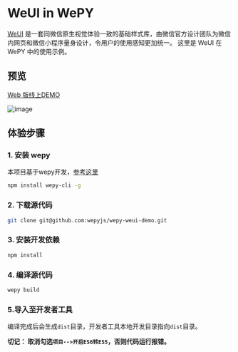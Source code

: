 # WeUI in WePY

[WeUI](https://github.com/weui/weui-wxss) 是一套同微信原生视觉体验一致的基础样式库，由微信官方设计团队为微信内网页和微信小程序量身设计，令用户的使用感知更加统一。
这里是 WeUI 在 WePY 中的使用示例。

## 预览

[Web 版线上DEMO](https://www.madcoder.cn/demos/wepy-weui-demo/index.html)

![image](https://cloud.githubusercontent.com/assets/2182004/26298989/c0ae78b2-3f0b-11e7-8979-e37884a86a43.png)

## 体验步骤

### 1. 安装 wepy
本项目基于wepy开发，[参考这里](https://github.com/wepyjs/wepy)
```bash
npm install wepy-cli -g
```

### 2. 下载源代码
```bash
git clone git@github.com:wepyjs/wepy-weui-demo.git
```

### 3. 安装开发依赖
```bash
npm install
```

### 4. 编译源代码
```bash
wepy build
```

### 5.导入至开发者工具

编译完成后会生成`dist`目录，开发者工具本地开发目录指向`dist`目录。

**切记： 取消勾选`项目-->开启ES6转ES5`，否则代码运行报错。**

